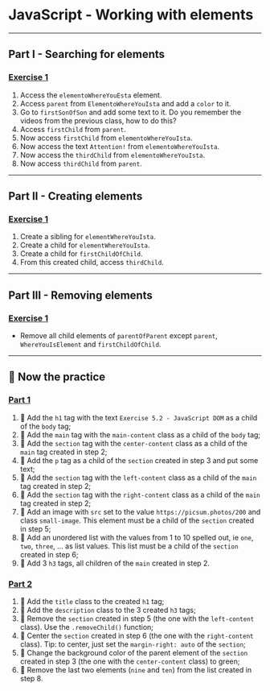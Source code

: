 # JavaScript - Working with elements

---

## Part I - Searching for elements

### [Exercise 1](./exercise_1/)

1. Access the `elementoWhereYouEsta` element.
2. Access `parent` from `ElementoWhereYouIsta` and add a `color` to it.
3. Go to `firstSonOfSon` and add some text to it. Do you remember the videos from the previous class, how to do this?
4. Access `firstChild` from `parent`.
5. Now access `firstChild` from `elementoWhereYouIsta`.
6. Now access the text `Attention!` from `elementoWhereYouIsta`.
7. Now access the `thirdChild` from `elementoWhereYouIsta`.
8. Now access `thirdChild` from `parent`.

---

## Part II - Creating elements

### [Exercise 1](./exercise_2/)

1. Create a sibling for `elementWhereYouIsta`.
2. Create a child for `elementWhereYouIsta`.
3. Create a child for `firstChildOfChild`.
4. From this created child, access `thirdChild`.

---

## Part III - Removing elements

### [Exercise 1](./exercise_3/)

-   Remove all child elements of `parentOfParent` except `parent`, `WhereYouIsElement` and `firstChildOfChild`.

---

## 🚀 Now the practice

### [Part 1](./exercise_4/)

1. 🚀 Add the `h1` tag with the text `Exercise 5.2 - JavaScript DOM` as a child of the `body` tag;
2. 🚀 Add the `main` tag with the `main-content` class as a child of the `body` tag;
3. 🚀 Add the `section` tag with the `center-content` class as a child of the `main` tag created in step 2;
4. 🚀 Add the `p` tag as a child of the `section` created in step 3 and put some text;
5. 🚀 Add the `section` tag with the `left-content` class as a child of the `main` tag created in step 2;
6. 🚀 Add the `section` tag with the `right-content` class as a child of the `main` tag created in step 2;
7. 🚀 Add an image with `src` set to the value `https://picsum.photos/200` and class `small-image`. This element must be a child of the `section` created in step 5;
8. 🚀 Add an unordered list with the values ​​from 1 to 10 spelled out, ie `one`, `two`, `three`, ... as list values. This list must be a child of the `section` created in step 6;
9. 🚀 Add 3 `h3` tags, all children of the `main` created in step 2.

### [Part 2](./exercise_5/)

1. 🚀 Add the `title` class to the created `h1` tag;
2. 🚀 Add the `description` class to the 3 created `h3` tags;
3. 🚀 Remove the `section` created in step 5 (the one with the `left-content` class). Use the `.removeChild()` function;
4. 🚀 Center the `section` created in step 6 (the one with the `right-content` class). Tip: to center, just set the `margin-right: auto` of the `section`;
5. 🚀 Change the background color of the parent element of the `section` created in step 3 (the one with the `center-content` class) to green;
6. 🚀 Remove the last two elements (`nine` and `ten`) from the list created in step 8.

